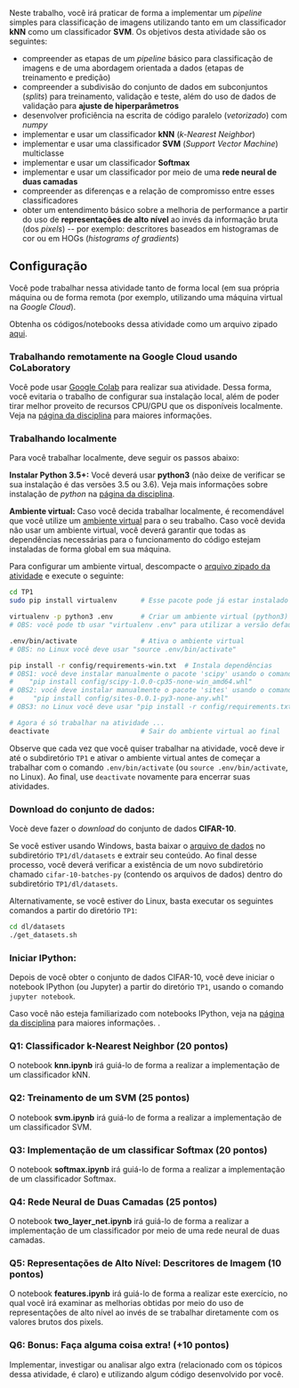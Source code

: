 
Neste trabalho, você irá praticar de forma a implementar um *pipeline* simples para classificação de imagens utilizando tanto em um classificador **kNN** como um classificador **SVM**. Os objetivos desta atividade são os seguintes:

- compreender as etapas de um *pipeline* básico para classificação de imagens e de uma abordagem orientada a dados (etapas de treinamento e predição)
- compreender a subdivisão do conjunto de dados em subconjuntos (*splits*) para treinamento, validação e teste, além do uso de dados de validação para **ajuste de hiperparâmetros**
- desenvolver proficiência na escrita de código paralelo (*vetorizado*) com *numpy* 
- implementar e usar um classificador **kNN** (*k-Nearest Neighbor*)
- implementar e usar uma classificador **SVM** (*Support Vector Machine*) multiclasse
- implementar e usar um classificador **Softmax**
- implementar e usar um classificador por meio de uma **rede neural de duas camadas**
- compreender as diferenças e a relação de compromisso entre esses classificadores
- obter um entendimento básico sobre a melhoria de performance a partir do uso de **representações de alto nível** ao invés da informação bruta (dos *pixels*) -- por exemplo: descritores baseados em histogramas de cor ou em HOGs (*histograms of gradients*) 

## Configuração
Você pode trabalhar nessa atividade tanto de forma local (em sua própria máquina ou de forma remota (por exemplo, utilizando uma máquina virtual na *Google Cloud*).

Obtenha os códigos/notebooks dessa atividade como um arquivo zipado [aqui](https://drive.google.com/file/d/1q4OF2MBQ7ZhF6t5f8lcmDpy1iblzsacR/view?usp=sharing).

### Trabalhando remotamente na Google Cloud  usando CoLaboratory

Você pode usar  [Google Colab](https://colab.research.google.com/) para realizar sua atividade. Dessa forma, você evitaria o trabalho de configurar sua instalação local, além de poder tirar melhor proveito de recursos CPU/GPU que os disponíveis localmente. Veja na [página da disciplina](http://www.icei.pucminas.br/professores/zenilton/introduction-to-deep-learning-2018/) para maiores informações.

### Trabalhando localmente
Para você trabalhar localmente, deve seguir os passos abaixo:

**Instalar Python 3.5+:**
Você deverá usar **python3** (não deixe de verificar se sua instalação é das versões 3.5 ou 3.6). Veja mais informações sobre instalação de *python* na [página da disciplina](http://www.icei.pucminas.br/professores/zenilton/introduction-to-deep-learning-2018/).

**Ambiente virtual:**
Caso você decida trabalhar localmente, é recomendável que você utilize um [ambiente virtual](http://docs.python-guide.org/en/latest/dev/virtualenvs/) para o seu trabalho. Caso você devida não usar um ambiente virtual, você deverá garantir que todas as dependências necessárias para o funcionamento do código estejam instaladas de forma global em sua máquina.

Para configurar um ambiente virtual, descompacte o [arquivo zipado da atividade](https://drive.google.com/file/d/1q4OF2MBQ7ZhF6t5f8lcmDpy1iblzsacR/view?usp=sharing) e execute o seguinte:

```bash
cd TP1
sudo pip install virtualenv      # Esse pacote pode já estar instalado

virtualenv -p python3 .env       # Criar um ambiente virtual (python3)
# OBS: você pode tb usar "virtualenv .env" para utilizar a versão default de python instalada (geralmente python 2.7)

.env/bin/activate				 # Ativa o ambiente virtual
# OBS: no Linux você deve usar "source .env/bin/activate"

pip install -r config/requirements-win.txt  # Instala dependências
# OBS1: você deve instalar manualmente o pacote 'scipy' usando o comando:
#    "pip install config/scipy-1.0.0-cp35-none-win_amd64.whl"
# OBS2: você deve instalar manualmente o pacote 'sites' usando o comando:
#     "pip install config/sites-0.0.1-py3-none-any.whl"
# OBS3: no Linux você deve usar "pip install -r config/requirements.txt"

# Agora é só trabalhar na atividade ...
deactivate                       # Sair do ambiente virtual ao final
```

Observe que cada vez que você quiser trabalhar na atividade, você deve ir até o subdiretório `TP1` e ativar o ambiente virtual antes de começar a trabalhar com o comando `.env/bin/activate` (ou `source .env/bin/activate`, no Linux). Ao final, use `deactivate` novamente para encerrar suas atividades.

### Download do conjunto de dados:
Vocè deve fazer o *download* do conjunto de dados **CIFAR-10**.

Se você estiver usando Windows, basta baixar o [arquivo de dados](http://www.cs.toronto.edu/~kriz/cifar-10-python.tar.gz) no subdiretório `TP1/dl/datasets` e extrair seu conteúdo. Ao final desse processo, você deverá verificar a existência de um novo subdiretório chamado `cifar-10-batches-py` (contendo os arquivos de dados) dentro do subdiretório `TP1/dl/datasets`.

Alternativamente, se você estiver do Linux, basta executar os seguintes comandos a partir do diretório `TP1`: 

```bash
cd dl/datasets
./get_datasets.sh
```

### Iniciar IPython:
Depois de você obter o conjunto de dados CIFAR-10, você deve iniciar o notebook IPython (ou Jupyter) a partir do diretório `TP1`, usando o comando `jupyter notebook`.

Caso você não esteja familiarizado com notebooks IPython, veja na [página da disciplina](http://www.icei.pucminas.br/professores/zenilton/introduction-to-deep-learning-2018/) para maiores informações. .

### Q1: Classificador k-Nearest Neighbor (20 pontos)

O notebook  **knn.ipynb** irá guiá-lo de forma a realizar a implementação de um classificador kNN.

### Q2: Treinamento de um SVM (25 pontos)

O notebook **svm.ipynb** irá guiá-lo de forma a realizar a implementação de um classificador SVM.

### Q3: Implementação  de um classificar Softmax (20 pontos)

O notebook **softmax.ipynb** irá guiá-lo de forma a realizar a implementação de um classificador Softmax.

### Q4: Rede Neural de Duas Camadas (25 pontos)
O notebook **two\_layer\_net.ipynb** irá guiá-lo de forma a realizar a implementação de um classificador por meio de uma rede neural de duas camadas.

### Q5: Representações de Alto Nível: Descritores de Imagem (10 pontos)

O notebook **features.ipynb** irá guiá-lo de forma a realizar este exercício, no qual você irá examinar as melhorias obtidas por meio do uso de representações de alto nível ao invés de se trabalhar diretamente com os valores brutos dos pixels.

### Q6: Bonus: Faça alguma coisa extra! (+10 pontos)

Implementar, investigar ou analisar algo extra (relacionado com os tópicos dessa atividade, é claro) e utilizando algum código desenvolvido por você. 

<!--stackedit_data:
eyJoaXN0b3J5IjpbMzEzNjQyNTUyXX0=
-->